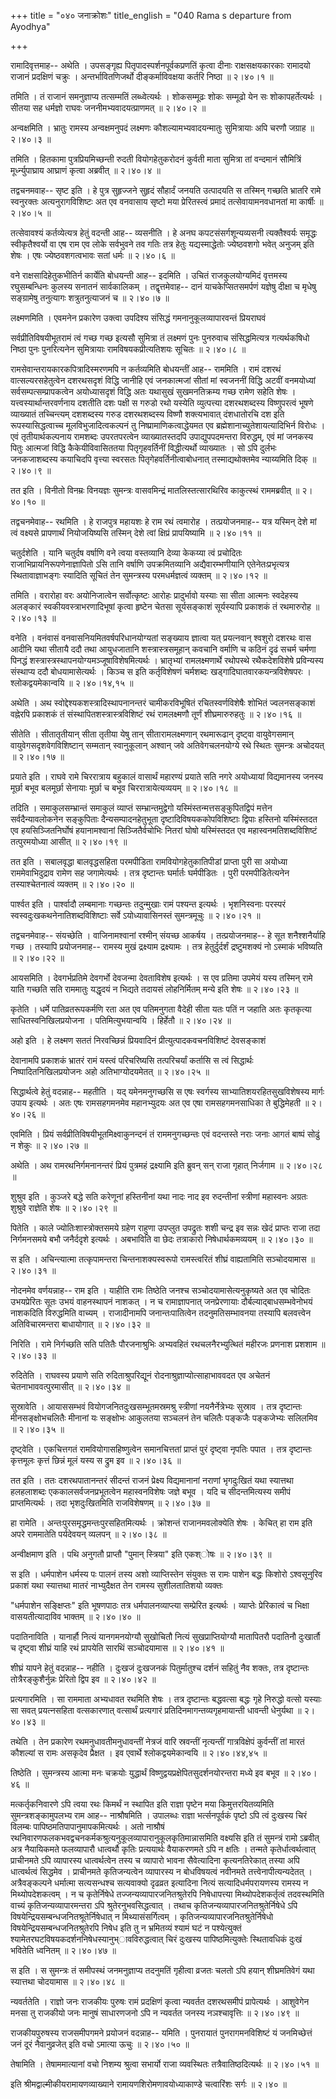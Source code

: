 +++
title = "०४० जनाक्रोशः"
title_english = "040 Rama s departure from Ayodhya"

+++


रामादिवृत्तमाह-- अथेति । उपसङ्गृह्य पितृपादस्पर्शनपूर्वकप्रणतिं कृत्वा
दीनाः राक्षसक्षयकारकाः रामादयो राजानं प्रदक्षिणं चक्रुः ।
अन्तर्भावितणिजर्थो दीङ्कर्माविवक्षया कर्तरि निष्ठा  ॥  २।४०।१  ॥   

  

तमिति । तं राजानं समनुज्ञाप्य तत्सम्मतिं लब्ध्वेत्यर्थः । शोकसम्मूढः
शोकः सम्मूढो येन सः शोकापहर्तेत्यर्थः । सीतया सह धर्मज्ञो राघवः
जननीमभ्यवादयत्प्राणमत्  ॥  २।४०।२  ॥   

  

अन्वक्षमिति । भ्रातुः रामस्य अन्वक्षमनुपदं लक्ष्मणः
कौशल्यामभ्यवादयन्मातुः सुमित्रायाः अपि चरणौ जग्राह  ॥  २।४०।३  ॥   

  

तमिति । हितकामा पुत्रप्रियमिच्छन्ती रुदती वियोगहेतुकरोदनं कुर्वती माता
सुमित्रा तां वन्दमानं सौमित्रिं मूर्ध्न्युपाघ्राय आघ्राणं कृत्वा
अब्रवीत्  ॥  २।४०।४  ॥   

  

तद्वचनमवाह-- सृष्ट इति । हे पुत्र सुहृज्जने सुहृदं सौहार्दं जनयति
उत्पादयति स तस्मिन् गच्छति भ्रातरि रामे स्वनुरक्तः अत्यनुरागविशिष्टः अत
एव वनवासाय सृष्टो मया प्रेरितस्त्वं प्रमादं तत्सेवायामनवधानतां मा
कार्षीः  ॥  २।४०।५  ॥   

  

तत्सेवावश्यं कर्तव्येत्यत्र हेतुं वदन्ती आह-- व्यसनीति । हे अनघ
कपटसंसर्गशून्यव्यसनी त्यक्तैश्वर्यः समृद्धः स्वीकृतैश्वर्यो वा एष राम एव
लोके सर्वभुवने तव गतिः तत्र हेतुः यद्यस्माद्धेतोः ज्येष्ठवशगो भवेत्
अनुजम् इति शेषः । एषः ज्येष्ठवशगत्वभावः सतां धर्मः  ॥  २।४०।६  ॥   

  

वने राक्षसादिहेतुकभीतिर्न कार्येति बोधयन्ती आह-- इदमिति । उचितं
राजकुलयोग्यमिदं वृत्तमस्य रघुसम्बन्धिनः कुलस्य सनातनं सार्वकालिकम् ।
तद्वृत्तमेवाह-- दानं याचकेप्सितसमर्पणं यज्ञेषु दीक्षा च मृधेषु
सङ्ग्रामेषु तनुत्यागः शत्रुतनुत्याजनं च  ॥  २।४०।७  ॥   

  

लक्ष्मणमिति । एवमनेन प्रकारेण उक्त्वा उपदिश्य संसिद्धं
गमनानुकूलव्यापारवन्तं प्रियराघवं  

सर्वप्रीतिविषयीभूतरामं त्वं गच्छ गच्छ इत्यसौ सुमित्रा तं लक्ष्मणं पुनः
पुनरुवाच संसिद्धमित्यत्र गत्यर्थकषिधो निष्ठा पुनः पुनरित्यनेन
सुमित्रायाः रामविषयकप्रीत्यतिशयः सूचितः  ॥  २।४०।८  ॥   

  

रामसेवान्तरायकारकपित्रादिस्मरणमपि न कर्तव्यमिति बोधयन्तीं आह-- राममिति ।
रामं दशरथं वात्सल्यरसहेतुत्वेन दशरथसदृशं विद्धि जानीहि एवं जनकात्मजां
सीतां मां स्वजननीं विद्धि अटवीं वनमयोध्यां सर्वसम्पत्सम्प्रापकत्वेन
अयोध्यासदृशं विद्धि अतः यथासुखं सुखमनतिक्रम्य गच्छ रामेण सहेति शेषः ।
यत्त्वस्यार्थान्तरवर्णनाय दशतीति दशः पक्षी स गरुडो रथो यस्येति
व्युत्पत्त्या दशरथशब्दस्य विष्णुपरत्वं भूषणे व्याख्यातं तच्चिन्त्यम्
दशशब्दस्य गरुड दशरथशब्दस्य विष्णौ शक्त्यभावात् दंशधातोरचि दश इति
रूपस्यासिद्धत्वाच्च मूलविभुजादित्वकल्पनं तु निष्प्रामाणिकत्वाद्धेयमत एव
ब्रह्मेशानाच्युतेशायत्यादिभिर्न विरोधः । एवं तृतीयार्थकल्पनाय रामशब्दः
उपरतपरत्वेन व्याख्यातस्तदपि उपाद्युपपदमन्तरा विरुद्धम्, एवं मां जनकस्य
पितुः आत्मजां विद्धि कैकेयीविवासिततया पितृगृहवर्तिनीं विद्धीत्यर्थो
व्याख्यातः । सो ऽपि दुर्लभः जनकजाशब्दस्य कयाचिदपि वृत्त्या स्वरसतः
पितृगेहवर्तिनीत्वाबोधनात् तस्माद्यथोक्तमेव न्याय्यमिति दिक्  ॥  २।४०।९
 ॥   

  

तत इति । विनीतो विनम्रः विनयज्ञः सुमन्त्रः वासवमिन्द्रं
मातलिस्तत्सारथिरिव काकुत्स्थं राममब्रवीत्  ॥  २।४०।१०  ॥   

  

तद्वचनमेवाह-- रथमिति । हे राजपुत्र महायशः हे राम रथं त्वमारोह ।
तत्प्रयोजनमाह-- यत्र यस्मिन् देशे मां त्वं वक्ष्यसे प्रापणार्थं
नियोजयिष्यसि तस्मिन् देशे त्वां क्षिप्रं प्रापयिष्यामि  ॥  २।४०।११  ॥   

  

चतुर्दशेति । यानि चतुर्दष वर्षाणि वने त्वया वस्तव्यानि देव्या केकय्या
त्वं प्रचोदितः राजाभिप्रायनिरूपणेनाज्ञापितो ऽसि तानि वर्षाणि
उपक्रमितव्यानि अद्यैवारम्भणीयानि एतेनेतःप्रभृत्यत्र स्थितावाज्ञाभङ्गः
स्यादिति सूचितं तेन सुमन्त्रस्य परमधर्मज्ञत्वं व्यक्तम्  ॥  २।४०।१२  ॥   

  

तमिति । वरारोहा वरः अयोनिजात्वेन सर्वोत्कृष्टः आरोहः प्रादुर्भावो यस्याः
सा सीता आत्मनः स्वदेहस्य अलङ्कारं स्वकीयवस्त्राभरणादिभूषां कृत्वा
हृष्टेन चेतसा सूर्यसङ्काशं सूर्यस्यापि प्रकाशकं तं रथमारुरोह  ॥  २।४०।१३
 ॥   

  

वनेति । वनंवासं वनवासनियमितवर्षपरिधानयोग्यतां सङ्ख्याय ज्ञात्वा यत्
प्रयत्नवान् श्वशुरो दशरथः वास आदीनि यथा सीतायै ददौ तथा आयुधजातानि
शस्त्रास्त्रसमूहान् कवचानि वर्माणि च कठिनं दृढं सचर्म चर्मणा पिनद्धं
शस्त्रास्त्रस्थापनयोग्यमञ्जूषाविशेषमित्यर्थः । भ्रातृभ्यां
रामलक्ष्मणार्थे रथोपस्थे रथैकदेशविशेषे प्रविन्यस्य संस्थाप्य ददौ
बोधयामासेत्यर्थः । किञ्च स इति कर्तृविशेषणं चर्मशब्दः
खड्गादिघातवारकयन्त्रविशेषपरः । श्लोकद्वयमेकान्वयि  ॥  २।४०।१४,१५  ॥   

  

अथेति । अथ स्वोद्देश्यकशस्त्रादिस्थापनानन्तरं चामीकरविभूषितं
रचितस्वर्णविशेषैः शोभितं ज्वलनसङ्काशं वह्नेरपि प्रकाशकं तं
संस्थापितशस्त्रास्त्रविशिष्टं रथं रामलक्ष्मणौ तूर्णं शीघ्रमारुरुहतुः  ॥ 
२।४०।१६  ॥   

  

सीतेति । सीतातृतीयान् सीता तृतीया येषु तान् सीतारामलक्ष्मणान् रथमारूढान्
दृष्ट्वा वायुवेगसमान् वायुवेगसदृशवेगविशिष्टान् सम्मतान् स्वानुकूलान्
अश्वान् जवे अतिवेगचलनयोग्ये रथे स्थितः सुमन्त्रः अचोदयत्  ॥  २।४०।१७  ॥   

  

प्रयाते इति । राघवे रामे चिररात्राय बहुकालं वासार्थं महारण्यं प्रयाते
सति नगरे अयोध्यायां विद्यमानस्य जनस्य मूर्छा बभूव बलमूर्छा सेनायाः
मूर्छा च बभूव चिररात्रायेत्यव्ययम्  ॥  २।४०।१८  ॥   

  

तदिति । समाकुलसम्भ्रान्तं समाकुलं व्याप्तं सम्भ्रान्तमुद्वेगो
यस्मिंस्तन्मत्तसङ्कुपितद्विपं मत्तेन सर्वदैन्यावलोकनेन सङ्कुपिताः
दैन्यसम्पादनहेतुभूता दृष्टादिविषयककोपविशिष्टाः द्विपाः हस्तिनो
यस्मिंस्तदत एव हयसिञ्जितनिर्घोषं हयानामश्वानां सिञ्जितैर्वचोभिः नितरां
घोषो यस्मिंस्तदत एव महास्वनमतिशब्दविशिष्टं तत्पुरमयोध्या आसीत्  ॥ 
२।४०।१९  ॥   

  

तत इति । सबालवृद्धा बालवृद्धसहिता परमपीडिता रामवियोगहेतुकातिपीडां
प्राप्ता पुरी सा अयोध्या राममेवाभिदुद्राव रामेण सह जगामेत्यर्थः । तत्र
दृष्टान्तः घर्मार्तः घर्मपीडितः । पुरी परमपीडितेत्यनेन तस्याश्चेतनात्वं
व्यक्तम्  ॥  २।४०।२०  ॥   

  

पार्श्वत इति । पार्श्वादौ लम्बमानाः गच्छन्तः तदुन्मुखाः रामं पश्यन्त
इत्यर्थः । भृशनिस्वनाः परस्परं स्वस्वदुःखकथनेनातिशब्दविशिष्टाः सर्वे
ऽयोध्यावासिनस्तं सुमन्त्रमूचुः  ॥  २।४०।२१  ॥   

  

तद्वचनमेवाह-- संयच्छेति । वाजिनामश्वानां रश्मीन् संयच्छ आकर्षय ।
तत्प्रयोजनमाह-- हे सूत शनैश्शनैर्याहि गच्छ । तस्यापि प्रयोजनमाह-- रामस्य
मुखं द्रक्ष्याम द्रक्ष्यामः । तत्र हेतुर्दुर्दर्शं द्रष्टुमशक्यं नो
ऽस्माकं भविष्यति  ॥  २।४०।२२  ॥   

  

आयसमिति । देवगर्भप्रतिमे देवगर्भो देवजन्मा देवताविशेष इत्यर्थः । स एव
प्रतिमा उपमेयं यस्य तस्मिन् रामे याति गच्छति सति राममातुः यद्धृदयं न
भिद्यते तदायसं लोहनिर्मितम् मन्ये इति शेषः  ॥  २।४०।२३  ॥   

  

कृतेति । धर्मे पातिव्रतरूपकर्मणि रता अत एव पतिमनुगता वैदेही सीता यतः
पतिं न जहाति अतः कृतकृत्या साधितस्वनिखिलप्रयोजना । पतिमित्युभयान्वयि ।
हिर्हेतौ  ॥  २।४०।२४  ॥   

  

अहो इति । हे लक्ष्मण सततं निरवच्छिन्नं प्रियवादिनं
प्रीत्युत्पादकवचनविशिष्टं देवसङ्काशं  

देवानामपि प्रकाशकं भ्रातरं रामं यस्त्वं परिचरिष्यसि तत्परिचर्यां कर्तासि
स त्वं सिद्धार्थः निष्पादितनिखिलप्रयोजनः अहो अतिभाग्योदयमेतत्  ॥  २।४०।२५
 ॥   

  

सिद्धार्थत्वे हेतुं वदन्नाह-- महतीति । यद् यमेनमनुगच्छसि स एषः स्वर्गस्य
साभ्यातिशयरहितसुखविशेषस्य मार्गः उपाय इत्यर्थः । अतः एषः रामसहगमनमेव
महानभ्युदयः अत एव एषा रामसहगमनसाधिका ते बुद्धिमेहती  ॥  २।४०।२६  ॥   

  

एवमिति । प्रियं सर्वप्रीतिविषयीभूतमिक्ष्वाकुनन्दनं तं राममनुगच्छन्तः एवं
वदन्तस्ते नराः जनाः आगतं बाष्पं सोढुं न शेकुः  ॥  २।४०।२७  ॥   

  

अथेति । अथ रामरथनिर्गमनानन्तरं प्रियं पुत्रमहं द्रक्ष्यामि इति ब्रुवन्
सन् राजा गृहात् निर्जगाम  ॥  २।४०।२८  ॥   

  

शुश्रुव इति । कुञ्जरे बद्धे सति करेणूनां हस्तिनीनां यथा नादः नाद इव
रुदन्तीनां स्त्रीणां महास्वनः अग्रतः शुश्रुवे राज्ञेति शेषः  ॥  २।४०।२९
 ॥   

  

पितेति । काले ज्योतिःशास्त्रोक्तसमये ग्रहेण राहुणा उपप्लुत उपद्रुतः शशी
चन्द्र इव सन्नः खेदं प्राप्तः राजा तदा निर्गमनसमये बभौ जनैर्ददृशे
इत्यर्थः । अबभाविति वा छेदः तत्राकारो निषेधार्थकमव्ययम्  ॥  २।४०।३०  ॥   

  

स इति । अचिन्त्यात्मा तत्कृपामन्तरा चिन्तनाशक्यस्वरूपो रामस्त्वरितं
शीघ्रं वाह्यतामिति सञ्चोदयामास  ॥  २।४०।३१  ॥   

  

नोदनमेव वर्णयन्नाह-- राम इति । याहीति रामः तिष्ठेति जनश्च
सञ्चोदयामासेत्यनुकृष्यते अत एव चोदितः उभयप्रेरितः सूतः उभयं वाहनस्थापनं
नाशकत् । न च रामाज्ञापनात् जनप्रेरणायाः दौर्बल्याद्बाधसम्भवेनोभयं
नाशकदिति विरुद्धमिति वाच्यम् । राजादीनामपि जनान्तःपातित्वेन
तदनुमतिसम्भावनया तस्यापि बलवत्त्वेन अतिविचारमन्तरा बाधायोगात्  ॥  २।४०।३२
 ॥   

  

निरिति । रामे निर्गच्छति सति पतितैः पौरजनाश्रुभिः अभ्यवहितं
रथचलनैरभ्युत्थितं महीरजः प्रणनाश प्रशशाम  ॥  २।४०।३३  ॥   

  

रुदितेति । राघवस्य प्रयाणे सति रुदिताश्रुपरिद्यूनं
रोदनाश्रुज्ञाप्योत्साहाभाववदत एव अचेतनं चेतनाभाववत्पुरमासीत्  ॥  २।४०।३४
 ॥   

  

सुस्रावेति । आयाससम्भवं वियोगजनितदुःखसम्भूतमस्रमश्रु स्त्रीणां
नयनैर्नेत्रेभ्यः सुस्राव । तत्र दृष्टान्तः मीनसङ्क्षोभचलितैः मीनानां यः
सङ्क्षोभः आकुलतया सञ्चलनं तेन चलितैः पङ्कजैः पङ्कजेभ्यः सलिलमिव  ॥ 
२।४०।३५  ॥   

  

दृष्ट्वेति । एकचित्तगतं रामवियोगासहिष्णुत्वेन समानचित्ततां प्राप्तं पुरं
दृष्ट्वा नृपतिः पपात । तत्र दृष्टान्तः कृत्तमूलः कृत्तं छिन्नं मूलं यस्य
स द्रुम इव  ॥  २।४०।३६  ॥   

  

तत इति । ततः दशरथपातानन्तरं सीदन्तं राजनं प्रेक्ष्य विद्यमानानां नराणां
भृगदुःखितं यथा स्यात्तथा हलहलाशब्दः एककालसर्वजनप्रभूतत्वेन महास्वनविशेषः
जज्ञे बभूव । यदि च सीदन्तमित्यस्य समीपं प्राप्तमित्यर्थः । तदा
भृशदुःखितमिति राजविशेषणम्  ॥  २।४०।३७  ॥   

  

हा रामेति । अन्तःपुरसमृद्धमन्तःपुरसहितमित्यर्थः । क्रोशन्तं
राजानमवलोक्येति शेषः । केचित् हा राम इति अपरे राममातेति पर्यदेवयन्
व्यलपन्  ॥  २।४०।३८  ॥   

  

अन्वीक्षमाण इति । पथि अनुगतौ प्राप्तौ "पुमान् स्त्रिया" इति एकश्ोषः  ॥ 
२।४०।३९  ॥   

  

स इति । धर्मपाशेन धर्मस्य पः पालनं तस्य अशो व्याप्तिस्तेन संयुक्तः स
रामः पाशेन बद्धः किशोरो ऽश्वसूनुरिव प्रकाशं यथा स्यात्तथा मातरं
नाभ्युदैक्षत तेन रामस्य सुशीलतातिशयो व्यक्तः  

"धर्मपाशेन सङ्क्षिप्तः" इति भूषणपाठः तत्र धर्मपालनव्याप्त्या सम्प्रेरित
इत्यर्थः । व्याप्तेः प्रेरिकात्वं च भिक्षा वासयतीत्यादाविव भाक्तम्  ॥ 
२।४०।४०  ॥   

  

पदातिनाविति । यानार्हौ नित्यं यानगमनयोग्यौ सुखोचितौ नित्यं
सुखप्राप्तियोग्यौ मातापितरौ पदातिनौ दुःखार्तौ च दृष्ट्वा शीघ्रं याहि रथं
प्रापयेति सारथिं सञ्चोदयामास  ॥  २।४०।४१  ॥   

  

शीघ्रं यापने हेतुं वदन्नाह-- नहीति । दुःखजं दुःखजनकं पितुर्मातुश्च
दर्शनं सहितुं नैव शक्तः, तत्र दृष्टान्तः तोत्रैरङ्कुशैर्नुन्नः प्रेरितो
द्विप इव  ॥  २।४०।४२  ॥   

  

प्रत्यगारमिति । सा राममाता अभ्यधावत रथमिति शेषः । तत्र दृष्टान्तः
बद्धवत्सा बद्धः गृहे निरुद्धो वत्सो यस्याः सा सवत् प्रयत्नसहिता
वत्सकारणात् वत्सार्थं प्रत्यगारं प्रतिदिनमागन्तव्यगृहमायान्ती धावन्ती
धेनुर्यथा  ॥  २।४०।४३  ॥   

  

तथेति । तेन प्रकारेण रथमनुधावतीमनुधावन्तीं नेत्रजं वारि स्रवन्तीं
नृत्यन्तीं गात्रविक्षेपं कुर्वन्तीं तां मारतं कौशल्यां स रामः असकृदेव
प्रैक्षत । इव एवार्थे श्लोकद्वयमेकान्वयि  ॥  २।४०।४४,४५  ॥   

  

तिष्ठेति । सुमन्त्रस्य आत्मा मनः चक्रयोः युद्धार्थं
विष्णुद्वयप्रक्षेपितसुदर्शनयोरन्तरा मध्ये इव बभूव  ॥  २।४०।४६  ॥   

  

मत्कर्तृकनिवारणे ऽपि त्वया रथः किमर्थं न स्थापित इति राज्ञा पृष्टेन मया
किमुत्तरयितव्यमिति सुमन्त्रशङ्कामुपलभ्य राम आह-- नाश्रौषमिति । उपालब्धः
राज्ञा भर्त्सनपूर्वकं पृष्टो ऽपि त्वं दुःखस्य चिरं विलम्बः
पापिष्ठमतिपापानुमापकमित्यर्थः । अतो नाश्रौषं
रथनिवारणफलकभवद्वचनकर्मकश्रुत्यनुकूलव्यापारानुकूलकृतिमान्नासमिति वक्ष्यसि
इति तं सुमन्त्रं रामो ऽब्रवीत् अत्र नैयायिकमते फलव्यापारौ धात्वर्थौ
कृतिः प्रत्ययार्थः वैयाकरणमते ऽपि न क्षतिः । तन्मते कृतेर्धात्वर्थत्वात्
प्राचीनमते ऽपि व्यापारस्य धात्वर्थत्वेन तस्य च व्यापारो भावना
सैवेत्यादिना कृत्यनतिरेकात् तस्या अपि धात्वर्थत्वं सिद्धमेव । प्राचीनमते
कृतिजन्यत्वेन व्यापारस्य न बोधविषयत्वं नवीनमते तत्त्वेनापीत्यन्यदेतत् ।
अत्रैवङ्कल्पने धर्मात्मा सत्यसन्धश्च सत्यवाक्यो दृढव्रत इत्यादिना नित्यं
सत्यादिधर्मपरायणस्य रामस्य न मिथ्योपदेशकत्वम् । न च कृतेर्निषेधे
तज्जन्यव्यापारजनितश्रुतेरपि निषेधापत्त्या मिथ्योपदेशकर्तृत्वं तदवस्थमिति
वाच्यं कृतिजन्यव्यापारमन्तरा ऽपि श्रुतेरनुभवसिद्धत्वात् । तथाच
कृतिजन्यव्यापारजनितश्रुतेर्निषेधे ऽपि
विषयेन्द्रियसम्बन्धजनितश्रूतेर्निषेधात् न मिथ्यासंसर्गित्वम् ।
कृतिजन्यव्यापारजनितश्रुतेर्निषेधो विषयेन्द्रियसम्बन्धजनितश्रुतेरपि निषेध
इति तु न भ्रमितव्यं श्यामं घटं न पश्येत्युक्तं
श्यामेतरघटविषयकदर्शननिषेधस्यानुभ्ावविरुद्धत्वात् चिरं दुःखस्य
पापिष्ठमित्युक्तेः स्थितावधिकं दुःखं भवितेति ध्वनितम्  ॥  २।४०।४७  ॥   

  

स इति । स सुमन्त्रः तं समीपस्थं जनमनुज्ञाप्य तदनुमतिं गृहीत्वा व्रजतः
चलतो ऽपि हयान् शीघ्रमतिवेगं यथा स्यात्तथा चोदयामास  ॥  २।४०।४८  ॥   

  

न्यवर्ततेति । राज्ञो जनः राजकीयः पुरुषः रामं प्रदक्षिणं कृत्वा न्यवर्तत
दशरथसमीपं प्रापेत्यर्थः । आशुवेगेन मनसा तु राजकीयो जनः मानुषं साधारणजनो
ऽपि न न्यवर्तत जनस्य नञश्चावृत्तिः  ॥  २।४०।४९  ॥   

  

राजकीयपुरुषस्य राजसमीपगमने प्रयोजनं वदन्नाह-- यमिति । पुनरायातं
पुनरागमनविशिष्टं यं जनमिच्छेत्तं जनं दूरं नैवानुव्रजेत् इति वचो ऽमात्या
ऊचुः  ॥  २।४०।५०  ॥   

  

तेषामिति । तेषाममात्यानां वचो निशम्य श्रुत्वा सभार्यो राजा व्यवस्थितः
तत्रैवातिष्ठदित्यर्थः  ॥  २।४०।५१  ॥   

  

इति श्रीमद्वाल्मीकीयरामायणव्याख्याने रामायणशिरोमणावयोध्याकाण्डे
चत्वारिंशः सर्गः  ॥  २।४०  ॥   

  

  


